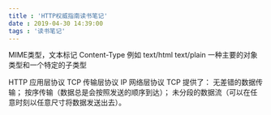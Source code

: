 ```yaml
---
title : 'HTTP权威指南读书笔记'
date : 2019-04-30 14:39:00
tags : '读书笔记'
---
```


MIME类型，文本标记
Content-Type
例如 text/html text/plain
一种主要的对象类型和一个特定的子类型

HTTP 应用层协议
TCP 传输层协议
IP 网络层协议
TCP 提供了：
无差错的数据传输；
按序传输（数据总是会按照发送的顺序到达）；
未分段的数据流（可以在任意时刻以任意尺寸将数据发送出去）。